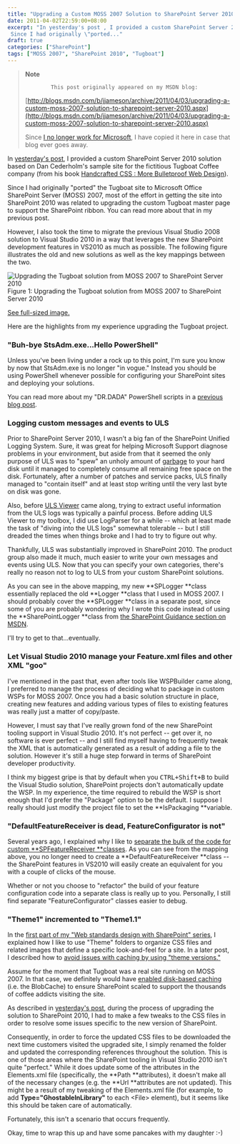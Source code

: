 ```yaml
---
title: "Upgrading a Custom MOSS 2007 Solution to SharePoint Server 2010"
date: 2011-04-02T22:59:00+08:00
excerpt: "In yesterday's post , I provided a custom SharePoint Server 2010 solution based on Dan Cederholm's sample site for the fictitious Tugboat Coffee company (from his book Handcrafted CSS : More Bulletproof Web Design ). 
 Since I had originally \"ported..."
draft: true
categories: ["SharePoint"]
tags: ["MOSS 2007", "SharePoint 2010", "Tugboat"]
---
```


> **Note**
> 
>             This post originally appeared on my MSDN blog:
> 
> [http://blogs.msdn.com/b/jjameson/archive/2011/04/03/upgrading-a-custom-moss-2007-solution-to-sharepoint-server-2010.aspx](http://blogs.msdn.com/b/jjameson/archive/2011/04/03/upgrading-a-custom-moss-2007-solution-to-sharepoint-server-2010.aspx)
> 
> Since [I no longer work for Microsoft](/blog/jjameson/2011/09/02/last-day-with-microsoft), I have copied it here in case that blog ever goes away.

In [yesterday's post](/blog/jjameson/2011/04/02/web-standards-design-with-sharepoint-part-4), I provided a custom SharePoint Server 2010 solution based on Dan Cederholm's sample site for the fictitious Tugboat Coffee company (from his book [Handcrafted CSS : More Bulletproof Web Design](http://amzn.com/0321643380)).

Since I had originally "ported" the Tugboat site to Microsoft Office SharePoint Server (MOSS) 2007, most of the effort in getting the site into SharePoint 2010 was related to upgrading the custom Tugboat master page to support the SharePoint ribbon. You can read more about that in my previous post.

However, I also took the time to migrate the previous Visual Studio 2008 solution to Visual Studio 2010 in a way that leverages the new SharePoint development features in VS2010 as much as possible. The following figure illustrates the old and new solutions as well as the key mappings between the two.

![Upgrading the Tugboat solution from MOSS 2007 to SharePoint Server 2010](https://www.technologytoolbox.com/blog/images/www_technologytoolbox_com/blog/jjameson/9/r_Tugboat-Solution-Upgrade.jpg)
Figure 1: Upgrading the Tugboat solution from MOSS 2007 to SharePoint Server
2010

[See full-sized image.](/blog/images/www_technologytoolbox_com/blog/jjameson/9/o_Tugboat-Solution-Upgrade.jpg)

Here are the highlights from my experience upgrading the Tugboat project.

### "Buh-bye StsAdm.exe...Hello PowerShell"

Unless you've been living under a rock up to this point, I'm sure you know by now that StsAdm.exe is no longer "in vogue." Instead you should be using PowerShell whenever possible for configuring your SharePoint sites and deploying your solutions.

You can read more about my "DR.DADA" PowerShell scripts in a [previous blog post](/blog/jjameson/2011/02/27/deployment-scripts-for-sharepoint-server-2010).

### Logging custom messages and events to ULS

Prior to SharePoint Server 2010, I wasn't a big fan of the SharePoint Unified Logging System. Sure, it was great for helping Microsoft Support diagnose problems in your environment, but aside from that it seemed the only purpose of ULS was to "spew" an unholy amount of [garbage](/blog/jjameson/2009/03/26/sharepoint-uls-logs-flooded-with-preserving-template-record-with-size) to your hard disk until it managed to completely consume all remaining free space on the disk. Fortunately, after a number of patches and service packs, ULS finally managed to "contain itself" and at least stop writing until the very last byte on disk was gone.

Also, before [ULS Viewer](http://archive.msdn.microsoft.com/ULSViewer) came along, trying to extract useful information from the ULS logs was typically a painful process. Before adding ULS Viewer to my toolbox, I did use LogParser for a while -- which at least made the task of "diving into the ULS logs" somewhat tolerable -- but I still dreaded the times when things broke and I had to try to figure out why.

Thankfully, ULS was substantially improved in SharePoint 2010. The product group also made it much, much easier to write your own messages and events using ULS. Now that you can specify your own categories, there's really no reason not to log to ULS from your custom SharePoint solutions.

As you can see in the above mapping, my new **SPLogger **class essentially replaced the old **Logger **class that I used in MOSS 2007. I should probably cover the **SPLogger **class in a separate post, since some of you are probably wondering why I wrote this code instead of using the **SharePointLogger
**class from [the SharePoint Guidance section on MSDN](http://msdn.microsoft.com/en-us/library/ff649628.aspx).

I'll try to get to that...eventually.

### Let Visual Studio 2010 manage your Feature.xml files and other XML "goo"

I've mentioned in the past that, even after tools like WSPBuilder came along, I preferred to manage the process of deciding what to package in custom WSPs for MOSS 2007. Once you had a basic solution structure in place, creating new features and adding various types of files to existing features was really just a matter of copy/paste.

However, I must say that I've really grown fond of the new SharePoint tooling support in Visual Studio 2010. It's not perfect -- get over it, no software is ever perfect -- and I still find myself having to frequently tweak the XML that is automatically generated as a result of adding a file to the solution. However it's still a huge step forward in terms of SharePoint developer productivity.

I think my biggest gripe is that by default when you <kbd>CTRL+Shift+B</kbd> to build the Visual Studio solution, SharePoint projects don't automatically update the WSP. In my experience, the time required to rebuild the WSP is short enough that I'd prefer the "Package" option to be the default. I suppose I really should just modify the project file to set the **IsPackaging **variable.

### "DefaultFeatureReceiver is dead, FeatureConfigurator is not"

Several years ago, I explained why I like to [separate the bulk of the code for custom **SPFeatureReceiver **classes](/blog/jjameson/2007/03/22/what-s-in-a-name-defaultfeaturereceiver-vs-featureconfigurator). As you can see from the mapping above, you no longer need to create a **DefaultFeatureReceiver
**class -- the SharePoint features in VS2010 will easily create an equivalent for you with a couple of clicks of the mouse.

Whether or not you choose to "refactor" the build of your feature configuration code into a separate class is really up to you. Personally, I still find separate "FeatureConfigurator" classes easier to debug.

### "Theme1" incremented to "Theme1.1"

In the [first part of my "Web standards design with SharePoint" series](/blog/jjameson/2010/01/30/web-standards-design-with-moss-2007-part-1), I explained how I like to use "Theme" folders to organize CSS files and related images that define a specific look-and-feel for a site. In a later post, I described how to [avoid issues with caching by using "theme versions."](/blog/jjameson/2010/11/16/avoid-issues-with-caching-by-using-quot-theme-versions-quot)

Assume for the moment that Tugboat was a real site running on MOSS 2007. In that case, we definitely would have [enabled disk-based caching](/blog/jjameson/2009/03/27/always-enable-disk-based-caching-in-moss-2007) (i.e. the BlobCache) to ensure SharePoint scaled to support the thousands of coffee addicts visiting the site.

As described in [yesterday's post](/blog/jjameson/2011/04/02/web-standards-design-with-sharepoint-part-4), during the process of upgrading the solution to SharePoint 2010, I had to make a few tweaks to the CSS files in order to resolve some issues specific to the new version of SharePoint.

Consequently, in order to force the updated CSS files to be downloaded the next time customers visited the upgraded site, I simply renamed the folder and updated the corresponding references throughout the solution. This is one of those areas where the SharePoint tooling in Visual Studio 2010 isn't quite "perfect." While it does update some of the attributes in the Elements.xml file (specifically, the **Path **attributes), it doesn't make all of the necessary changes (e.g. the **Url **attributes are not updated). This might be a result of my tweaking of the Elements.xml file (for example, to add **Type="GhostableInLibrary"** to each &lt;File&gt; element), but it seems like this should be taken care of automatically.

Fortunately, this isn't a scenario that occurs frequently.

Okay, time to wrap this up and have some pancakes with my daughter :-)

